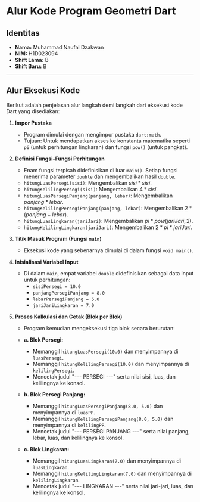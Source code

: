 # Alur Kode Program Geometri Dart

## Identitas

* **Nama:** Muhammad Naufal Dzakwan
* **NIM:** H1D023094
* **Shift Lama:** B
* **Shift Baru:** B

---

## Alur Eksekusi Kode

Berikut adalah penjelasan alur langkah demi langkah dari eksekusi kode Dart yang disediakan:

1.  **Impor Pustaka**
    * Program dimulai dengan mengimpor pustaka `dart:math`.
    * Tujuan: Untuk mendapatkan akses ke konstanta matematika seperti `pi` (untuk perhitungan lingkaran) dan fungsi `pow()` (untuk pangkat).

2.  **Definisi Fungsi-Fungsi Perhitungan**
    * Enam fungsi terpisah didefinisikan di luar `main()`. Setiap fungsi menerima parameter `double` dan mengembalikan hasil `double`.
    * `hitungLuasPersegi(sisi)`: Mengembalikan $sisi * sisi$.
    * `hitungKelilingPersegi(sisi)`: Mengembalikan $4 * sisi$.
    * `hitungLuasPersegiPanjang(panjang, lebar)`: Mengembalikan $panjang * lebar$.
    * `hitungKelilingPersegiPanjang(panjang, lebar)`: Mengembalikan $2 * (panjang + lebar)$.
    * `hitungLuasLingkaran(jariJari)`: Mengembalikan $pi * pow(jariJari, 2)$.
    * `hitungKelilingLingkaran(jariJari)`: Mengembalikan $2 * pi * jariJari$.

3.  **Titik Masuk Program (Fungsi `main`)**
    * Eksekusi kode yang sebenarnya dimulai di dalam fungsi `void main()`.

4.  **Inisialisasi Variabel Input**
    * Di dalam `main`, empat variabel `double` didefinisikan sebagai data input untuk perhitungan:
        * `sisiPersegi = 10.0`
        * `panjangPersegiPanjang = 8.0`
        * `lebarPersegiPanjang = 5.0`
        * `jariJariLingkaran = 7.0`

5.  **Proses Kalkulasi dan Cetak (Blok per Blok)**
    * Program kemudian mengeksekusi tiga blok secara berurutan:

    * **a. Blok Persegi:**
        * Memanggil `hitungLuasPersegi(10.0)` dan menyimpannya di `luasPersegi`.
        * Memanggil `hitungKelilingPersegi(10.0)` dan menyimpannya di `kelilingPersegi`.
        * Mencetak judul "--- PERSEGI ---" serta nilai sisi, luas, dan kelilingnya ke konsol.

    * **b. Blok Persegi Panjang:**
        * Memanggil `hitungLuasPersegiPanjang(8.0, 5.0)` dan menyimpannya di `luasPP`.
        * Memanggil `hitungKelilingPersegiPanjang(8.0, 5.0)` dan menyimpannya di `kelilingPP`.
        * Mencetak judul "--- PERSEGI PANJANG ---" serta nilai panjang, lebar, luas, dan kelilingnya ke konsol.

    * **c. Blok Lingkaran:**
        * Memanggil `hitungLuasLingkaran(7.0)` dan menyimpannya di `luasLingkaran`.
        * Memanggil `hitungKelilingLingkaran(7.0)` dan menyimpannya di `kelilingLingkaran`.
        * Mencetak judul "--- LINGKARAN ---" serta nilai jari-jari, luas, dan kelilingnya ke konsol.
